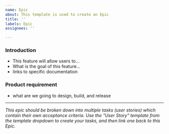 ```yaml
---
name: Epic
about: This template is used to create an Epic 
title: ''
labels: Epic
assignees: ''

---
```


### Introduction
- This feature will allow users to…
- What is the goal of this feature…
- links to specific documentation

### Product requirement
- what are we going to design, build, and release

---

_This epic should be broken down into multiple tasks (user stories) which contain their own acceptance criteria. Use the "User Story" template from the template dropdown to create your tasks, and then link one back to this Epic._
